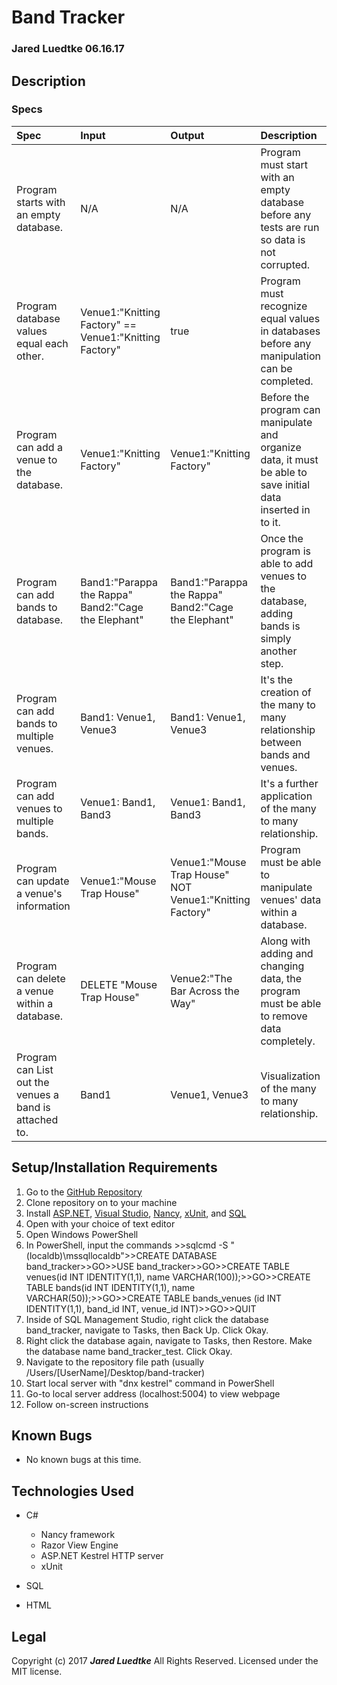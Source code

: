 # Band Tracker
### Jared Luedtke 06.16.17

## Description


### Specs
| Spec | Input | Output | Description |
| :-------------     | :------------- | :------------- | :------------- |
| Program starts with an empty database. | N/A | N/A | Program must start with an empty database before any tests are run so data is not corrupted. |
| Program database values equal each other. | Venue1:"Knitting Factory" == Venue1:"Knitting Factory" | true | Program must recognize equal values in databases before any manipulation can be completed. |
| Program can add a venue to the database. | Venue1:"Knitting Factory" | Venue1:"Knitting Factory" | Before the program can manipulate and organize data, it must be able to save initial data inserted in to it. |
| Program can add bands to database. | Band1:"Parappa the Rappa"  Band2:"Cage the Elephant" | Band1:"Parappa the Rappa"  Band2:"Cage the Elephant" | Once the program is able to add venues to the database, adding bands is simply another step. |
| Program can add bands to multiple venues. | Band1: Venue1, Venue3 | Band1: Venue1, Venue3 | It's the creation of the many to many relationship between bands and venues. |
| Program can add venues to multiple bands. | Venue1: Band1, Band3 | Venue1: Band1, Band3 | It's a further application of the many to many relationship. |
| Program can update a venue's information | Venue1:"Mouse Trap House" | Venue1:"Mouse Trap House" NOT Venue1:"Knitting Factory" | Program must be able to manipulate venues' data within a database. |
| Program can delete a venue within a database. | DELETE "Mouse Trap House" | Venue2:"The Bar Across the Way" | Along with adding and changing data, the program must be able to remove data completely. |
| Program can List out the venues a band is attached to. | Band1 | Venue1, Venue3 | Visualization of the many to many relationship. |




## Setup/Installation Requirements
1. Go to the <a href="https://github.com/jluedtke/band-tracker">GitHub Repository</a>
2. Clone repository on to your machine
3. Install <a href="https://www.asp.net/">ASP.NET</a>, <a href="https://www.visualstudio.com/">Visual Studio</a>, <a href="https://www.nuget.org/packages/Nancy/">Nancy</a>, <a href="https://xunit.github.io/">xUnit</a>, and <a href="https://www.mysql.com/downloads/">SQL</a>
4. Open with your choice of text editor
5. Open Windows PowerShell
6. In PowerShell, input the commands >>sqlcmd -S "(localdb)\mssqllocaldb">>CREATE DATABASE band_tracker>>GO>>USE band_tracker>>GO>>CREATE TABLE venues(id INT IDENTITY(1,1), name VARCHAR(100));>>GO>>CREATE TABLE bands(id INT IDENTITY(1,1), name VARCHAR(50));>>GO>>CREATE TABLE bands_venues (id INT IDENTITY(1,1), band_id INT, venue_id INT)>>GO>>QUIT
7. Inside of SQL Management Studio, right click the database band_tracker, navigate to Tasks, then Back Up. Click Okay.
8. Right click the database again, navigate to Tasks, then Restore. Make the database name band_tracker_test. Click Okay.
9. Navigate to the repository file path (usually /Users/[UserName]/Desktop/band-tracker)
10. Start local server with "dnx kestrel" command in PowerShell
11. Go-to local server address (localhost:5004) to view webpage
12. Follow on-screen instructions

## Known Bugs
* No known bugs at this time.

## Technologies Used
* C#
  * Nancy framework
  * Razor View Engine
  * ASP.NET Kestrel HTTP server
  * xUnit

* SQL

* HTML

## Legal
Copyright (c) 2017 **_Jared Luedtke_** All Rights Reserved.
Licensed under the MIT license.
